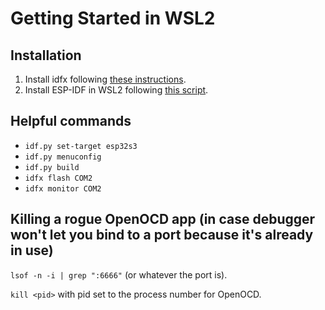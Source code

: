 # Getting Started in WSL2
## Installation
1. Install idfx following [these instructions](https://github.com/abobija/idfx).
2. Install ESP-IDF in WSL2 following [this script](https://gist.github.com/abobija/2f11d1b2c7cb079bec4df6e2348d969f).

## Helpful commands
* `idf.py set-target esp32s3`
* `idf.py menuconfig`
* `idf.py build`
* `idfx flash COM2`
* `idfx monitor COM2`

## Killing a rogue OpenOCD app (in case debugger won't let you bind to a port because it's already in use)

`lsof -n -i | grep ":6666"` (or whatever the port is).

`kill <pid>` with pid set to the process number for OpenOCD.